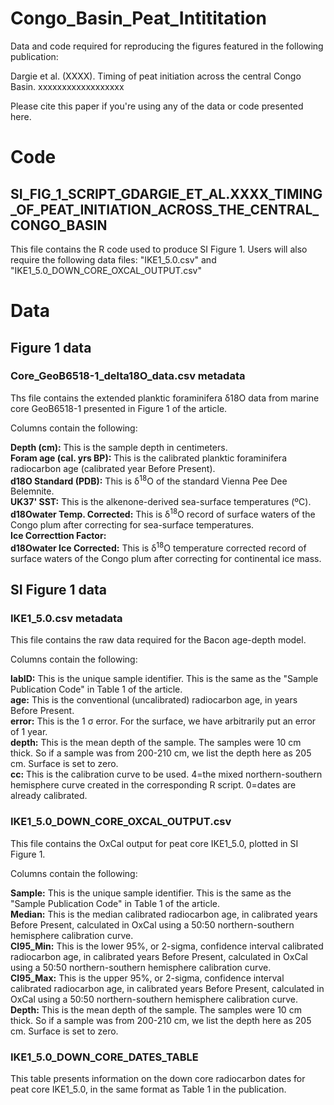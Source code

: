 # Congo_Basin_Peat_Intititation


Data and code required for reproducing the figures featured in the following publication:

Dargie et al. (XXXX). Timing of peat initiation across the central Congo Basin. xxxxxxxxxxxxxxxxxx

Please cite this paper if you're using any of the data or code presented here.

# Code
## SI_FIG_1_SCRIPT_GDARGIE_ET_AL.XXXX_TIMING_OF_PEAT_INITIATION_ACROSS_THE_CENTRAL_CONGO_BASIN
This file contains the R code used to produce SI Figure 1. Users will also require the following data files: "IKE1_5.0.csv" and "IKE1_5.0_DOWN_CORE_OXCAL_OUTPUT.csv"

# Data


## Figure 1 data
### Core_GeoB6518-1_delta18O_data.csv metadata
Ths file contains the extended planktic foraminifera δ18O data from marine core GeoB6518-1 presented in Figure 1 of the article.

Columns contain the following:

**Depth (cm):** This is the sample depth in centimeters.\
**Foram age (cal. yrs BP):** This is the calibrated planktic foraminifera radiocarbon age (calibrated year Before Present).\
**d18O Standard (PDB):** This is &delta;<sup>18</sup>O of the standard Vienna Pee Dee Belemnite.\
**UK37' SST:** This is the alkenone-derived sea-surface temperatures (&ordm;C).\
**d18Owater Temp. Corrected:** This is &delta;<sup>18</sup>O record of surface waters of the Congo plum after correcting for sea-surface temperatures.\
**Ice Correcttion Factor:** \
**d18Owater Ice Corrected:** This is &delta;<sup>18</sup>O temperature corrected record of surface waters of the Congo plum after correcting for continental ice mass.



## SI Figure 1 data
### IKE1_5.0.csv metadata
This file contains the raw data required for the Bacon age-depth model.

Columns contain the following:

**labID:** This is the unique sample identifier. This is the same as the "Sample Publication Code" in Table 1 of the article.\
**age:** This is the conventional (uncalibrated) radiocarbon age, in years Before Present.\
**error:** This is the 1 σ error. For the surface, we have arbitrarily put an error of 1 year.\
**depth:** This is the mean depth of the sample. The samples were 10 cm thick. So if a sample was from 200-210 cm, we list the depth here as 205 cm. Surface is set to zero.\
**cc:** This is the calibration curve to be used. 4=the mixed northern-southern hemisphere curve created in the corresponding R script. 0=dates are already calibrated.

### IKE1_5.0_DOWN_CORE_OXCAL_OUTPUT.csv
This file contains the OxCal output for peat core IKE1_5.0, plotted in SI Figure 1.

Columns contain the following:

**Sample:** This is the unique sample identifier. This is the same as the "Sample Publication Code" in Table 1 of the article.\
**Median:** This is the median calibrated radiocarbon age, in calibrated years Before Present, calculated in OxCal using a 50:50 northern-southern hemisphere calibration curve.\
**CI95_Min:** This is the lower 95%, or 2-sigma, confidence interval calibrated radiocarbon age, in calibrated years Before Present, calculated in OxCal using a 50:50 northern-southern hemisphere calibration curve.\
**CI95_Max:** This is the upper 95%, or 2-sigma, confidence interval calibrated radiocarbon age, in calibrated years Before Present, calculated in OxCal using a 50:50 northern-southern hemisphere calibration curve.\
**Depth:** This is the mean depth of the sample. The samples were 10 cm thick. So if a sample was from 200-210 cm, we list the depth here as 205 cm. Surface is set to zero.

### IKE1_5.0_DOWN_CORE_DATES_TABLE
This table presents information on the down core radiocarbon dates for peat core IKE1_5.0, in the same format as Table 1 in the publication.




